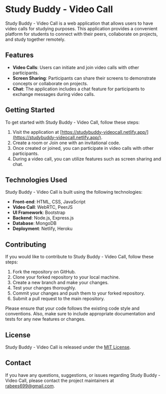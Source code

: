 # Study Buddy - Video Call

Study Buddy - Video Call is a web application that allows users to have video calls for studying purposes. This application provides a convenient platform for students to connect with their peers, collaborate on projects, and study together remotely.

## Features

- **Video Calls**: Users can initiate and join video calls with other participants.
- **Screen Sharing**: Participants can share their screens to demonstrate concepts or collaborate on projects.
- **Chat**: The application includes a chat feature for participants to exchange messages during video calls.

## Getting Started

To get started with Study Buddy - Video Call, follow these steps:

1. Visit the application at [https://studybuddy-videocall.netlify.app/](https://studybuddy-videocall.netlify.app/).
2. Create a room or Join one with an invitational code.
3. Once created or joined, you can participate in video calls with other participants.
4. During a video call, you can utilize features such as screen sharing and chat.

## Technologies Used

Study Buddy - Video Call is built using the following technologies:

- **Front-end**: HTML, CSS, JavaScript
- **Video Call**: WebRTC, PeerJS
- **UI Framework**: Bootstrap
- **Backend**: Node.js, Express.js
- **Database**: MongoDB
- **Deployment**: Netlify, Heroku

## Contributing

If you would like to contribute to Study Buddy - Video Call, follow these steps:

1. Fork the repository on GitHub.
2. Clone your forked repository to your local machine.
3. Create a new branch and make your changes.
4. Test your changes thoroughly.
5. Commit your changes and push them to your forked repository.
6. Submit a pull request to the main repository.

Please ensure that your code follows the existing code style and conventions. Also, make sure to include appropriate documentation and tests for any new features or changes.

## License

Study Buddy - Video Call is released under the [MIT License](LICENSE).

## Contact

If you have any questions, suggestions, or issues regarding Study Buddy - Video Call, please contact the project maintainers at [rabees699@gmail.com](mailto:rabees699@gmail.com).
